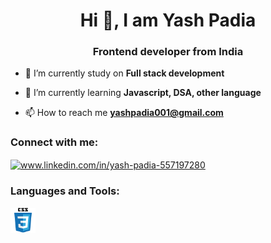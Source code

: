 <h1 align="center">Hi 👋, I am Yash Padia</h1>
<h3 align="center">Frontend developer from India</h3>

- 🔭 I’m currently study on **Full stack development**

- 🌱 I’m currently learning **Javascript, DSA, other language**

- 📫 How to reach me **yashpadia001@gmail.com**

<h3 align="left">Connect with me:</h3>
<p align="left">
<a href="https://linkedin.com/in/www.linkedin.com/in/yash-padia-557197280" target="blank"><img align="center" src="https://raw.githubusercontent.com/rahuldkjain/github-profile-readme-generator/master/src/images/icons/Social/linked-in-alt.svg" alt="www.linkedin.com/in/yash-padia-557197280" height="30" width="40" /></a>
</p>

<h3 align="left">Languages and Tools:</h3>
<p align="left"> <a href="https://www.w3schools.com/css/" target="_blank" rel="noreferrer"> <img src="https://raw.githubusercontent.com/devicons/devicon/master/icons/css3/css3-original-wordmark.svg" alt="css3" width="40" height="40"/> </a> </p>
